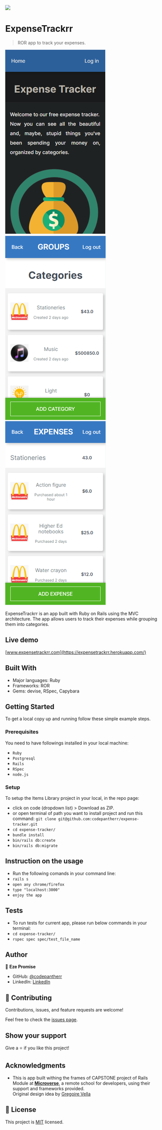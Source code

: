 ![](https://img.shields.io/badge/Microverse-blueviolet)

# ExpenseTrackrr

> ROR app to track your expenses.

![screenshot](./app-pg1.PNG)
![screenshot](./app-pg2.PNG)
![screenshot](./app-pg3.PNG)

ExpenseTrackrr is an app built with Ruby on Rails using the MVC architecture. The app allows users to track their expenses while grouping them into categories.

## Live demo
[www.expensetrackrr.com](https://expensetrackrr.herokuapp.com/)

## Built With

- Major languages: Ruby
- Frameworks: ROR
- Gems: devise, RSpec, Capybara

## Getting Started

To get a local copy up and running follow these simple example steps.

### Prerequisites

You need to have followings installed in your local machine:
- `Ruby`
- `Postgresql`
- `Rails`
- `RSpec`
- `node.js`

### Setup

To setup the Items Library project in your local, in the repo page: 
- click on code (dropdown list) > Download as ZIP. 
- or open terminal of path you want to install project and run this command:
`git clone git@github.com:codepantherr/expense-tracker.git`
- `cd expense-tracker/`
- `bundle install`
- `bin/rails db:create`
- `bin/rails db:migrate`

## Instruction on the usage
- Run the following comands in your command line:
- `rails s`
- `open any chrome/firefox`
- `type "localhost:3000"`
- `enjoy the app`

## Tests
- To run tests for current app, please run below commands in your terminal:
- `cd expense-tracker/`
- `rspec spec spec/test_file_name`

## Author

👤 **Eze Promise**

- GitHub: [@codepantherr](https://github.com/codepantherr)
- LinkedIn: [LinkedIn](https://www.linkedin.com/in/promise-eze/)

## 🤝 Contributing

Contributions, issues, and feature requests are welcome!

Feel free to check the [issues page](https://github.com/codepantherr/expense-tracker/issues).

## Show your support

Give a ⭐️ if you like this project!

## Acknowledgments

- This is app built withing the frames of CAPSTONE project of Rails Module at **[Microverse](https://www.microverse.org/)**, a remote school for developers, using their support and frameworks provided.<br>
Original design idea by [Gregoire Vella](https://www.behance.net/gregoirevella)

## 📝 License

This project is [MIT](./MIT.md) licensed.
